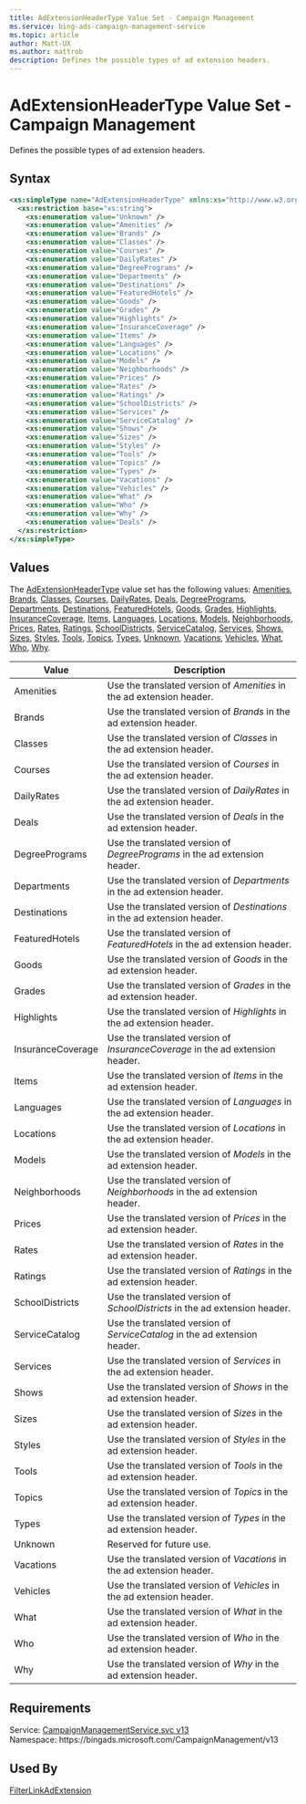 ```yaml
---
title: AdExtensionHeaderType Value Set - Campaign Management
ms.service: bing-ads-campaign-management-service
ms.topic: article
author: Matt-UX
ms.author: mattrob
description: Defines the possible types of ad extension headers.
---
```

# AdExtensionHeaderType Value Set - Campaign Management
Defines the possible types of ad extension headers.

## Syntax
```xml
<xs:simpleType name="AdExtensionHeaderType" xmlns:xs="http://www.w3.org/2001/XMLSchema">
  <xs:restriction base="xs:string">
    <xs:enumeration value="Unknown" />
    <xs:enumeration value="Amenities" />
    <xs:enumeration value="Brands" />
    <xs:enumeration value="Classes" />
    <xs:enumeration value="Courses" />
    <xs:enumeration value="DailyRates" />
    <xs:enumeration value="DegreePrograms" />
    <xs:enumeration value="Departments" />
    <xs:enumeration value="Destinations" />
    <xs:enumeration value="FeaturedHotels" />
    <xs:enumeration value="Goods" />
    <xs:enumeration value="Grades" />
    <xs:enumeration value="Highlights" />
    <xs:enumeration value="InsuranceCoverage" />
    <xs:enumeration value="Items" />
    <xs:enumeration value="Languages" />
    <xs:enumeration value="Locations" />
    <xs:enumeration value="Models" />
    <xs:enumeration value="Neighborhoods" />
    <xs:enumeration value="Prices" />
    <xs:enumeration value="Rates" />
    <xs:enumeration value="Ratings" />
    <xs:enumeration value="SchoolDistricts" />
    <xs:enumeration value="Services" />
    <xs:enumeration value="ServiceCatalog" />
    <xs:enumeration value="Shows" />
    <xs:enumeration value="Sizes" />
    <xs:enumeration value="Styles" />
    <xs:enumeration value="Tools" />
    <xs:enumeration value="Topics" />
    <xs:enumeration value="Types" />
    <xs:enumeration value="Vacations" />
    <xs:enumeration value="Vehicles" />
    <xs:enumeration value="What" />
    <xs:enumeration value="Who" />
    <xs:enumeration value="Why" />
    <xs:enumeration value="Deals" />
  </xs:restriction>
</xs:simpleType>
```

## <a name="values"></a>Values

The [AdExtensionHeaderType](adextensionheadertype.md) value set has the following values: [Amenities](#amenities), [Brands](#brands), [Classes](#classes), [Courses](#courses), [DailyRates](#dailyrates), [Deals](#deals), [DegreePrograms](#degreeprograms), [Departments](#departments), [Destinations](#destinations), [FeaturedHotels](#featuredhotels), [Goods](#goods), [Grades](#grades), [Highlights](#highlights), [InsuranceCoverage](#insurancecoverage), [Items](#items), [Languages](#languages), [Locations](#locations), [Models](#models), [Neighborhoods](#neighborhoods), [Prices](#prices), [Rates](#rates), [Ratings](#ratings), [SchoolDistricts](#schooldistricts), [ServiceCatalog](#servicecatalog), [Services](#services), [Shows](#shows), [Sizes](#sizes), [Styles](#styles), [Tools](#tools), [Topics](#topics), [Types](#types), [Unknown](#unknown), [Vacations](#vacations), [Vehicles](#vehicles), [What](#what), [Who](#who), [Why](#why).

|Value|Description|
|-----------|---------------|
|<a name="amenities"></a>Amenities|Use the translated version of *Amenities* in the ad extension header.|
|<a name="brands"></a>Brands|Use the translated version of *Brands* in the ad extension header.|
|<a name="classes"></a>Classes|Use the translated version of *Classes* in the ad extension header.|
|<a name="courses"></a>Courses|Use the translated version of *Courses* in the ad extension header.|
|<a name="dailyrates"></a>DailyRates|Use the translated version of *DailyRates* in the ad extension header.|
|<a name="deals"></a>Deals|Use the translated version of *Deals* in the ad extension header.|
|<a name="degreeprograms"></a>DegreePrograms|Use the translated version of *DegreePrograms* in the ad extension header.|
|<a name="departments"></a>Departments|Use the translated version of *Departments* in the ad extension header.|
|<a name="destinations"></a>Destinations|Use the translated version of *Destinations* in the ad extension header.|
|<a name="featuredhotels"></a>FeaturedHotels|Use the translated version of *FeaturedHotels* in the ad extension header.|
|<a name="goods"></a>Goods|Use the translated version of *Goods* in the ad extension header.|
|<a name="grades"></a>Grades|Use the translated version of *Grades* in the ad extension header.|
|<a name="highlights"></a>Highlights|Use the translated version of *Highlights* in the ad extension header.|
|<a name="insurancecoverage"></a>InsuranceCoverage|Use the translated version of *InsuranceCoverage* in the ad extension header.|
|<a name="items"></a>Items|Use the translated version of *Items* in the ad extension header.|
|<a name="languages"></a>Languages|Use the translated version of *Languages* in the ad extension header.|
|<a name="locations"></a>Locations|Use the translated version of *Locations* in the ad extension header.|
|<a name="models"></a>Models|Use the translated version of *Models* in the ad extension header.|
|<a name="neighborhoods"></a>Neighborhoods|Use the translated version of *Neighborhoods* in the ad extension header.|
|<a name="prices"></a>Prices|Use the translated version of *Prices* in the ad extension header.|
|<a name="rates"></a>Rates|Use the translated version of *Rates* in the ad extension header.|
|<a name="ratings"></a>Ratings|Use the translated version of *Ratings* in the ad extension header.|
|<a name="schooldistricts"></a>SchoolDistricts|Use the translated version of *SchoolDistricts* in the ad extension header.|
|<a name="servicecatalog"></a>ServiceCatalog|Use the translated version of *ServiceCatalog* in the ad extension header.|
|<a name="services"></a>Services|Use the translated version of *Services* in the ad extension header.|
|<a name="shows"></a>Shows|Use the translated version of *Shows* in the ad extension header.|
|<a name="sizes"></a>Sizes|Use the translated version of *Sizes* in the ad extension header.|
|<a name="styles"></a>Styles|Use the translated version of *Styles* in the ad extension header.|
|<a name="tools"></a>Tools|Use the translated version of *Tools* in the ad extension header.|
|<a name="topics"></a>Topics|Use the translated version of *Topics* in the ad extension header.|
|<a name="types"></a>Types|Use the translated version of *Types* in the ad extension header.|
|<a name="unknown"></a>Unknown|Reserved for future use.|
|<a name="vacations"></a>Vacations|Use the translated version of *Vacations* in the ad extension header.|
|<a name="vehicles"></a>Vehicles|Use the translated version of *Vehicles* in the ad extension header.|
|<a name="what"></a>What|Use the translated version of *What* in the ad extension header.|
|<a name="who"></a>Who|Use the translated version of *Who* in the ad extension header.|
|<a name="why"></a>Why|Use the translated version of *Why* in the ad extension header.|

## Requirements
Service: [CampaignManagementService.svc v13](https://campaign.api.bingads.microsoft.com/Api/Advertiser/CampaignManagement/v13/CampaignManagementService.svc)  
Namespace: https\://bingads.microsoft.com/CampaignManagement/v13  

## Used By
[FilterLinkAdExtension](filterlinkadextension.md)  
